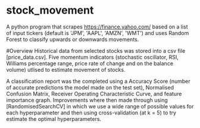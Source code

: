# stock_movement
A python program that scrapes https://finance.yahoo.com/ based on a list of input tickers (default is 'JPM', 'AAPL', 'AMZN', 'WMT') and uses Random Forest to classify upwards or downwards movements.

#Overview
Historical data from selected stocks was stored into a csv file [price_data.csv]. Five momentum indicators (stochastic oscillator, RSI, Williams percentage range, 
price rate of change and on the balance volume) utlised to estimate movement of stocks. 

A classification report was the completed using a Accuracy Score (number of accurate predictions the model made on the test set),
Normalised Confusion Matrix, Receiver Operating Characteristic Curve, and feature importance graph. Improvements where then made through using 
[RandomisedSearchCV] in which we use a wide range of possible values for each hyperparameter and then using cross-validation (at k = 5) to try estimate the optimal hyperparameters.
